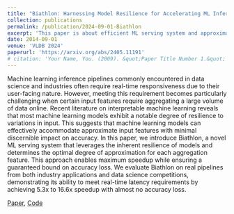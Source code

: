 ```yaml
---
title: "Biathlon: Harnessing Model Resilience for Accelerating ML Inference Pipelines."
collection: publications
permalink: /publication/2024-09-01-Biathlon
excerpt: 'This paper is about efficient ML serving system and approximate query processing.'
date: 2014-09-01
venue: 'VLDB 2024'
paperurl: 'https://arxiv.org/abs/2405.11191'
# citation: 'Your Name, You. (2009). &quot;Paper Title Number 1.&quot; <i>Journal 1</i>. 1(1).'
---
```


Machine learning inference pipelines commonly encountered in data science and industries often require real-time responsiveness due to their user-facing nature. However, meeting this requirement becomes particularly challenging when certain input features require aggregating a large volume of data online. Recent literature on interpretable machine learning reveals that most machine learning models exhibit a notable degree of resilience to variations in input. This suggests that machine learning models can effectively accommodate approximate input features with minimal discernible impact on accuracy. In this paper, we introduce Biathlon, a novel ML serving system that leverages the inherent resilience of models and determines the optimal degree of approximation for each aggregation feature. This approach enables maximum speedup while ensuring a guaranteed bound on accuracy loss. We evaluate Biathlon on real pipelines from both industry applications and data science competitions, demonstrating its ability to meet real-time latency requirements by achieving 5.3x to 16.6x speedup with almost no accuracy loss.

[Paper](https://arxiv.org/abs/2405.11191), [Code](https://github.com/ChaokunChang/Biathlon)

<!-- Recommended citation: Your Name, You. (2009). "Paper Title Number 1." <i>Journal 1</i>. 1(1). -->